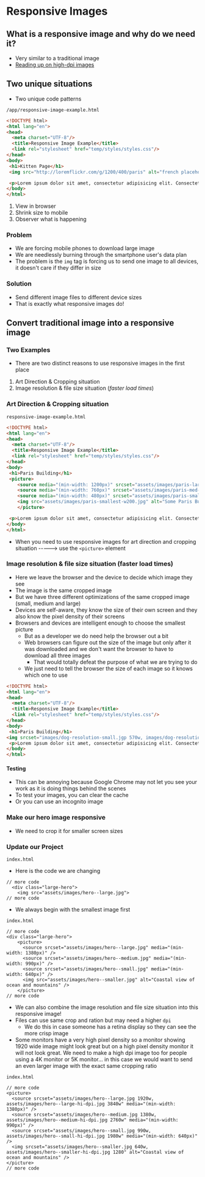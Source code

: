 # Responsive Images
## What is a responsive image and why do we need it?
* Very similar to a traditional image
* [Reading up on high-dpi images](https://www.html5rocks.com/en/mobile/high-dpi/)

## Two unique situations
* Two unique code patterns

`/app/responsive-image-example.html`

```html
<!DOCTYPE html>
<html lang="en">
<head>
  <meta charset="UTF-8"/>
  <title>Responsive Image Example</title>
  <link rel="stylesheet" href="temp/styles/styles.css"/>
</head>
<body>
 <h1>Kitten Page</h1>
 <img src="http://loremflickr.com/g/1200/400/paris" alt="french placeholder image"/>

 <p>Lorem ipsum dolor sit amet, consectetur adipisicing elit. Consectetur laborum esse consequuntur nam ullam, quisquam maxime. Odio veritatis neque hic perspiciatis ad amet, numquam minus debitis magnam quae praesentium dicta.</p>
</body>
</html>
```

1. View in browser
2. Shrink size to mobile
3. Observer what is happening

### Problem
* We are forcing mobile phones to download large image
* We are needlessly burning through the smartphone user's data plan
* The problem is the `img` tag is forcing us to send one image to all devices, it doesn't care if they differ in size

### Solution
* Send different image files to different device sizes
* That is exactly what responsive images do!

## Convert traditional image into a responsive image
### Two Examples
* There are two distinct reasons to use responsive images in the first place

1. Art Direction & Cropping situation
2. Image resolution & file size situation (_faster load times_)

### Art Direction & Cropping situation

`responsive-image-example.html`

```html
<!DOCTYPE html>
<html lang="en">
<head>
  <meta charset="UTF-8"/>
  <title>Responsive Image Example</title>
  <link rel="stylesheet" href="temp/styles/styles.css"/>
</head>
<body>
 <h1>Paris Building</h1>
 <picture>
    <source media="(min-width: 1200px)" srcset="assets/images/paris-large-w1200.jpg">
    <source media="(min-width: 760px)" srcset="assets/images/paris-med-w714.jpg">
    <source media="(min-width: 480px)" srcset="assets/images/paris-small-w425.jpg">
    <img src="assets/images/paris-smallest-w200.jpg" alt="Some Paris Building">
    </picture>

 <p>Lorem ipsum dolor sit amet, consectetur adipisicing elit. Consectetur laborum esse consequuntur nam ullam, quisquam maxime. Odio veritatis neque hic perspiciatis ad amet, numquam minus debitis magnam quae praesentium dicta.</p>
</body>
</html>
```

* When you need to use responsive images for art direction and cropping situation -----> use the `<picture>` element

### Image resolution & file size situation (faster load times)
* Here we leave the browser and the device to decide which image they see
* The image is the same cropped image
* But we have three different optimizations of the same cropped image (small, medium and large)
* Devices are self-aware, they know the size of their own screen and they also know the pixel density of their screens
* Browsers and devices are intelligent enough to choose the smallest picture
    - But as a developer we do need help the browser out a bit
    - Web browsers can figure out the size of the image but only after it was downloaded and we don't want the browser to have to download all three images
        + That would totally defeat the purpose of what we are trying to do
    - We just need to tell the browser the size of each image so it knows which one to use

```html
<!DOCTYPE html>
<html lang="en">
<head>
  <meta charset="UTF-8"/>
  <title>Responsive Image Example</title>
  <link rel="stylesheet" href="temp/styles/styles.css"/>
</head>
<body>
 <h1>Paris Building</h1>
<img srcset="images/dog-resolution-small.jgp 570w, images/dog-resolution-medium.jpg 1200w, images/dog-resolution-large.jpg 1920w" alt="Puppy in the sand." />
 <p>Lorem ipsum dolor sit amet, consectetur adipisicing elit. Consectetur laborum esse consequuntur nam ullam, quisquam maxime. Odio veritatis neque hic perspiciatis ad amet, numquam minus debitis magnam quae praesentium dicta.</p>
</body>
</html>
```

#### Testing
* This can be annoying because Google Chrome may not let you see your work as it is doing things behind the scenes
* To test your images, you can clear the cache
* Or you can use an incognito image

### Make our hero image responsive
* We need to crop it for smaller screen sizes

### Update our Project
`index.html`

* Here is the code we are changing

```
// more code
  <div class="large-hero">
    <img src="assets/images/hero--large.jpg">
// more code
```

* We always begin with the smallest image first

`index.html`

```
// more code
<div class="large-hero">
    <picture>
      <source srcset="assets/images/hero--large.jpg" media="(min-width: 1380px)" />
      <source srcset="assets/images/hero--medium.jpg" media="(min-width: 990px)" />
      <source srcset="assets/images/hero--small.jpg" media="(min-width: 640px)" />
      <img src="assets/images/hero--smaller.jpg" alt="Coastal view of ocean and mountains" />
    </picture>
// more code
```

* We can also combine the image resolution and file size situation into this responsive image!
* Files can use same crop and ration but may need a higher `dpi`
    - We do this in case someone has a retina display so they can see the more crisp image
* Some monitors have a very high pixel density so a monitor showing 1920 wide image might look great but on a high pixel density monitor it will not look great. We need to make a high dpi image too for people using a 4K monitor or 5K monitor... in this case we would want to send an even larger image with the exact same cropping ratio

`index.html`

```
// more code
<picture>
  <source srcset="assets/images/hero--large.jpg 1920w, assets/images/hero--large-hi-dpi.jpg 3840w" media="(min-width: 1380px)" />
  <source srcset="assets/images/hero--medium.jpg 1380w, assets/images/hero--medium-hi-dpi.jpg 2760w" media="(min-width: 990px)" />
  <source srcset="assets/images/hero--small.jpg 990w, assets/images/hero--small-hi-dpi.jpg 1980w" media="(min-width: 640px)" />
  <img srcset="assets/images/hero--smaller.jpg 640w, assets/images/hero--smaller-hi-dpi.jpg 1280" alt="Coastal view of ocean and mountains" />
</picture>
// more code
```



 
